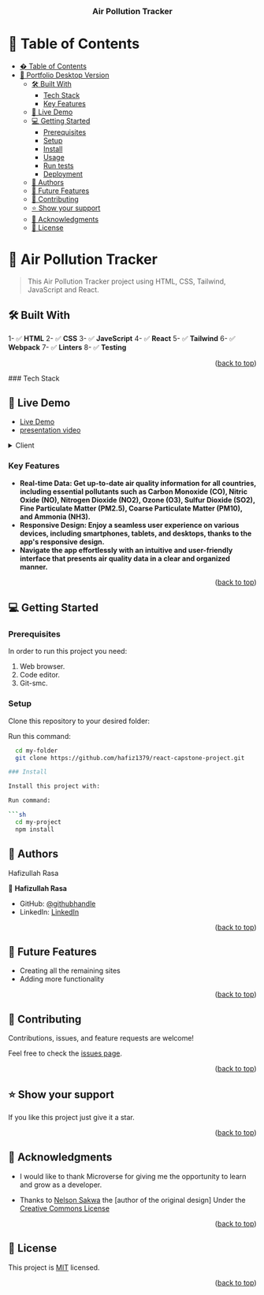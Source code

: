 <a name="readme-top"></a>



<div align="center">
  
  
  <br/>

  <h3><b>Air Pollution Tracker</b></h3>

</div>

<!-- TABLE OF CONTENTS -->

# 📗 Table of Contents

- [� Table of Contents](#-table-of-contents)
- [📖 Portfolio Desktop Version ](#-portfolio-desktop-version-)
  - [🛠 Built With ](#-built-with-)
    - [Tech Stack ](#tech-stack-)
    - [Key Features ](#key-features-)
  - [🚀 Live Demo ](#-live-demo-)
  - [💻 Getting Started ](#-getting-started-)
    - [Prerequisites](#prerequisites)
    - [Setup](#setup)
    - [Install](#install)
    - [Usage](#usage)
    - [Run tests](#run-tests)
    - [Deployment](#deployment)
  - [👥 Authors ](#-authors-)
  - [🔭 Future Features ](#-future-features-)
  - [🤝 Contributing ](#-contributing-)
  - [⭐️ Show your support ](#️-show-your-support-)
  - [🙏 Acknowledgments ](#-acknowledgments-)
  - [📝 License ](#-license-)

<!-- PROJECT DESCRIPTION -->

# 📖 Air Pollution Tracker <a name="about-project"></a>

> This Air Pollution Tracker project using HTML, CSS, Tailwind, JavaScript and React.

## 🛠 Built With <a name="built-with"></a>

1- ✅ **HTML**
2- ✅ **CSS**
3- ✅ **JaveScript**
4- ✅ **React**
5- ✅ **Tailwind**
6- ✅ **Webpack**
7- ✅ **Linters**
8- ✅ **Testing**


<!-- - No live demo available yet -->
<p align="right">(<a href="#readme-top">back to top</a>)</p>
### Tech Stack <a name="tech-stack"></a>

## 🚀 Live Demo <a name="live-demo"></a>


- [Live Demo](https://react-capstone-project-g3s8.onrender.com)
- [presentation video](https://www.loom.com/share/0d84ae31d3ad47f182170341cbfdac3c?sid=fd74bc43-e546-4da5-b642-49a75467f572)
>

<details>
  <summary>Client</summary>
  <ul>
    <li><a href="https://html.spec.whatwg.org/multipage//">HTML</a></li>
    <li><a href="https://www.w3.org/TR/CSS/#css/">CSS</a></li>
  </ul>
</details>

<!-- Features -->

### Key Features <a name="key-features"></a>

- **Real-time Data: Get up-to-date air quality information for all countries, including essential pollutants such as Carbon Monoxide (CO), Nitric Oxide (NO), Nitrogen Dioxide (NO2), Ozone (O3), Sulfur Dioxide (SO2), Fine Particulate Matter (PM2.5), Coarse Particulate Matter (PM10), and Ammonia (NH3).**
- **Responsive Design: Enjoy a seamless user experience on various devices, including smartphones, tablets, and desktops, thanks to the app's responsive design.**
- **Navigate the app effortlessly with an intuitive and user-friendly interface that presents air quality data in a clear and organized manner.**

<p align="right">(<a href="#readme-top">back to top</a>)</p>


<!-- GETTING STARTED -->

## 💻 Getting Started <a name="getting-started"></a>

>

### Prerequisites

In order to run this project you need:

1. Web browser.
2. Code editor.
3. Git-smc.

### Setup

Clone this repository to your desired folder:

Run this command:

```sh
  cd my-folder
  git clone https://github.com/hafiz1379/react-capstone-project.git

### Install

Install this project with:

Run command:

```sh
  cd my-project
  npm install
```

<!-- AUTHORS -->

## 👥 Authors <a name="authors"></a>

Hafizullah Rasa

👤 **Hafizullah Rasa**

- GitHub: [@githubhandle](https://github.com/hafiz1379)
- LinkedIn: [LinkedIn](https://www.linkedin.com/in/hafizullah-rasa-8436a1257/)


<p align="right">(<a href="#readme-top">back to top</a>)</p>

<!-- FUTURE FEATURES -->

## 🔭 Future Features <a name="future-features"></a>

- Creating all the remaining sites 
- Adding more functionality

<p align="right">(<a href="#readme-top">back to top</a>)</p>

<!-- CONTRIBUTING -->

## 🤝 Contributing <a name="contributing"></a>

Contributions, issues, and feature requests are welcome!

Feel free to check the [issues page](../../issues/).

<p align="right">(<a href="#readme-top">back to top</a>)</p>

<!-- SUPPORT -->

## ⭐️ Show your support <a name="support"></a>

If you like this project just give it a star.

<p align="right">(<a href="#readme-top">back to top</a>)</p>

<!-- ACKNOWLEDGEMENTS -->

## 🙏 Acknowledgments <a name="acknowledgements"></a>

- I would like to thank Microverse for giving me the opportunity to learn and grow as a developer.

- Thanks to [Nelson Sakwa](https://www.behance.net/sakwadesignstudio) the [author of the original design] Under the [Creative Commons License](https://creativecommons.org/licenses/by-nc/4.0/)

<p align="right">(<a href="#readme-top">back to top</a>)</p>

<!-- LICENSE -->

## 📝 License <a name="license"></a>

This project is [MIT](./LICENSE) licensed.

<p align="right">(<a href="#readme-top">back to top</a>)</p>